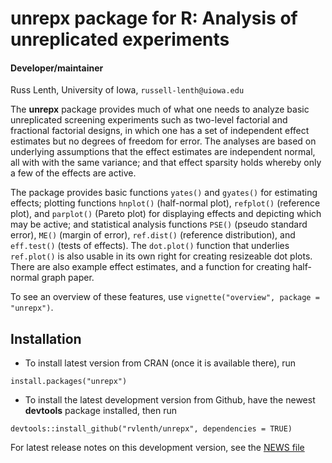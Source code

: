 # **unrepx** package for R: Analysis of unreplicated experiments

#### Developer/maintainer
Russ Lenth, University of Iowa, `russell-lenth@uiowa.edu`

The **unrepx** package provides much of what one needs to analyze basic unreplicated
screening experiments such as two-level factorial and fractional factorial designs,
in which one has a set of independent effect estimates but no degrees of freedom for
error. The analyses are based on underlying assumptions that the effect estimates are independent normal, all with with the same variance; and that effect sparsity holds whereby only a few of the effects are active.

The package provides basic functions `yates()` and `gyates()` for estimating effects; plotting functions `hnplot()` (half-normal plot), `refplot()` (reference plot), and `parplot()` (Pareto plot) for displaying effects and depicting which may be active; and statistical analysis functions `PSE()` (pseudo standard error), `ME()` (margin of error), `ref.dist()` (reference distribution), and `eff.test()` (tests of effects). The `dot.plot()` function that underlies `ref.plot()` is also usable in its own right for creating resizeable dot plots. There are also example effect estimates, and a function for creating half-normal graph paper.

To see an overview of these features, use `vignette("overview", package = "unrepx")`.

## Installation
* To install latest version from CRAN (once it is available there), run 
```
install.packages("unrepx")
```

* To install the latest development version from Github, have the newest **devtools** package installed, then run
```
devtools::install_github("rvlenth/unrepx", dependencies = TRUE)
```
For latest release notes on this development version, see the [NEWS file](https://github.com/rvlenth/unrepx/blob/master/inst/NEWS)
